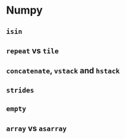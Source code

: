 
# Numpy

## `isin`

## `repeat` vs `tile`

## `concatenate`, `vstack` and `hstack`

## `strides`

## `empty`

## `array` vs `asarray`
